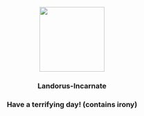 <p align="center">
    <img src="https://raw.githubusercontent.com/PokeAPI/sprites/master/sprites/pokemon/645.png" width="150" height="150">
</p>
<h3 align="center"> <b>Landorus-Incarnate</b></h3>
<h3 align="center">Have a terrifying day! (contains irony)</h3>
